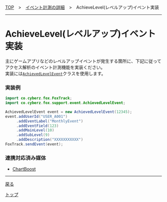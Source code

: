 [TOP](../../README.md)　>　[イベント計測の詳細](../README.md)　>　AchieveLevel(レベルアップ)イベント実装

---

# AchieveLevel(レベルアップ)イベント実装

主にゲームアプリなどのレベルアップイベントが発生する箇所に、下記に従ってアクセス解析のイベント計測機能を実装ください。<br>
実装には[`AchievedLevelEvent`](../../sdk_api/event/AchievedLevelEvent.md)クラスを使用します。

### 実装例

```java
import co.cyberz.fox.FoxTrack;
import co.cyberz.fox.support.event.AchievedLevelEvent;

AchievedLevelEvent event = new AchievedLevelEvent(12345);
event.addUserId("USER_A001")
     .addEventLabel("MonthlyEvent")
     .addEventField(123)
     .addMainLevel(10)
     .addSubLevel(9)
     .addDescription("XXXXXXXXXXX")
FoxTrack.sendEvent(event);
```


### 連携対応済み媒体

* [ChartBoost](../cooperation_medias/Chartboost/README.md#ahieved_level)

---
[戻る](../README.md#supported_events)

[トップ](../../README.md)
